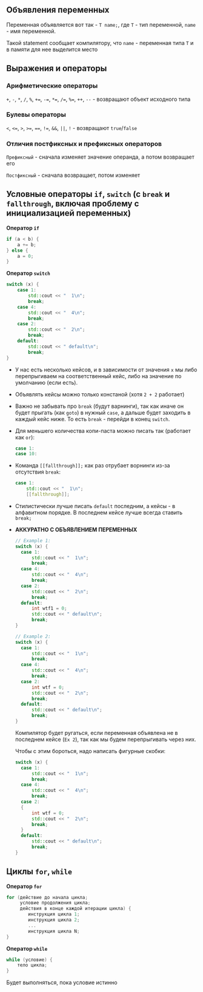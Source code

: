 ## Объявления переменных
Переменная объявляется вот так - `T name;`, где `T` - тип переменной, `name` - имя переменной. 

Такой statement сообщает компилятору, что `name` - переменная типа `T` и в памяти для нее выделится место

## Выражения и операторы
### Арифметические операторы

`+`, `-`, `*`, `/`, `%`, `+=`, `-=`, `*=`, `/=`, `%=`, `++`, `--` - возвращают объект исходного типа

### Булевы операторы

`<`, `<=`, `>`, `>=`, `==`, `!=`, `&&`, `||`, `!` - возвращают `true`/`false`

### Отличия постфиксных и префиксных операторов

`Префиксный` - сначала изменяет значение операнда, а потом возвращает его

`Постфиксный` - сначала возвращает, потом изменяет

## Условные операторы `if`, `switch` (с `break` и `fallthrough`, включая проблему с инициализацией переменных)
**Оператор `if`**
```C++
if (a < b) {
    a += b;
} else {
    a = 0;
}
```

**Oператор `switch`**
```C++
switch (x) {
    case 1:
        std::cout << "  1\n";
        break;
    case 4:
        std::cout << "  4\n";
        break;
    case 2:
        std::cout << "  2\n";
        break;
    default:
    	std::cout << " default\n";
    	break;
}
```
* У нас есть несколько кейсов, и в зависимости от значения `x` мы либо перепрыгиваем на соответственный кейс, либо на значение по умолчанию (если есть).
* Объявлять кейсы можно только констаной (хотя `2 + 2` работает)
* Важно не забывать про `break` (будут варнинги), так как иначе он будет прыгать (как `goto`) в нужный `case`, а дальше будет заходить в каждый кейс ниже. То есть `break` - перейди в конец `switch`.
* Для меньшего количества копи-паста можно писать так (работает как `or`):
  ```C++
  case 1:
  case 10:
  ```
* Команда `[[fallthrough]];` как раз отрубает ворнинги из-за отсутствия `break`:
  ```C++
  case 1:
      std::cout << "  1\n";
      [[fallthrough]];
  ```
* Стилистически лучше писать `default` последним, а кейсы - в алфавитном порядке. В последнем кейсе лучше всегда ставить `break;`
* **АККУРАТНО С ОБЪЯВЛЕНИЕМ ПЕРЕМЕННЫХ**
  ```C++
  // Example 1:
  switch (x) {
    case 1:
        std::cout << "  1\n";
        break;
    case 4:
        std::cout << "  4\n";
        break;
    case 2:
        std::cout << "  2\n";
        break;
    default:
        int wtf1 = 0;
        std::cout << " default\n";
        break;
  }
  
  // Example 2:
  switch (x) {
    case 1:
        std::cout << "  1\n";
        break;
    case 4:
        std::cout << "  4\n";
        break;
    case 2:
        int wtf = 0;
        std::cout << "  2\n";
        break;
    default:
        std::cout << " default\n";
        break;
  }
  ```
  
  Компилятор будет ругаться, если переменная объявлена не в последнем кейсе (`Ex 2`), так как мы будем перепрыгивать через них.
  
  Чтобы с этим бороться, надо написать фигурные скобки: 
  ```C++
  switch (x) {
    case 1:
        std::cout << "  1\n";
        break;
    case 4:
        std::cout << "  4\n";
        break;
    case 2:
    {
        int wtf = 0;
        std::cout << "  2\n";
        break;
    }
    default:
    	std::cout << " default\n";
    	break;
  }
  ```

## Циклы `for`, `while`
**Оператор `for`**
```C++
for (действие до начала цикла;
     условие продолжения цикла;
     действия в конце каждой итерации цикла) {
        инструкция цикла 1;    
        инструкция цикла 2;
        ...
        инструкция цикла N;
}
```

**Оператор `while`**
```C++
while (условие) {
    тело цикла;
}
```
Будет выполняться, пока условие истинно
